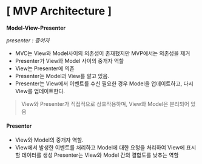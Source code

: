 # [ MVP Architecture ]
<strong>Model-View-Presenter</strong>

*presenter : 증여자*

- MVC는 View와 Model사이의 의존성이 존재했지만 MVP에서는 의존성을 제거
- Presenter가 View와 Model 사이의 중개자 역할
- View는 Presenter에 의존
- Presenter는 Model과 View를 알고 있음.
- Presenter는 View에서 이벤트를 수신
필요한 경우 Model을 업데이트하고,
다시 View를 업데이트한다.

>View와 Presenter가 직접적으로 상호작용하며,
View와 Model은 분리되어 있음

#### Presenter
- View와 Model의 중개자 역할. 
- View에서 발생한 이벤트를 처리하고 Model에 대한 요청을 처리하여 View에 표시할 데이터를 생성
Presenter는 View와 Model 간의 결합도를 낮추는 역할
